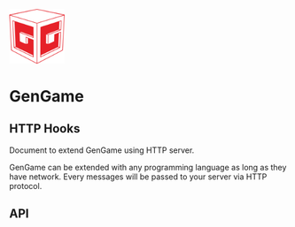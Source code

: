 <img src="../.github/logo.png?raw=true" width="100">

# GenGame

## HTTP Hooks

Document to extend GenGame using HTTP server.

GenGame can be extended with any programming language as long as they have network. Every messages will be passed to your server via HTTP protocol.

## API
